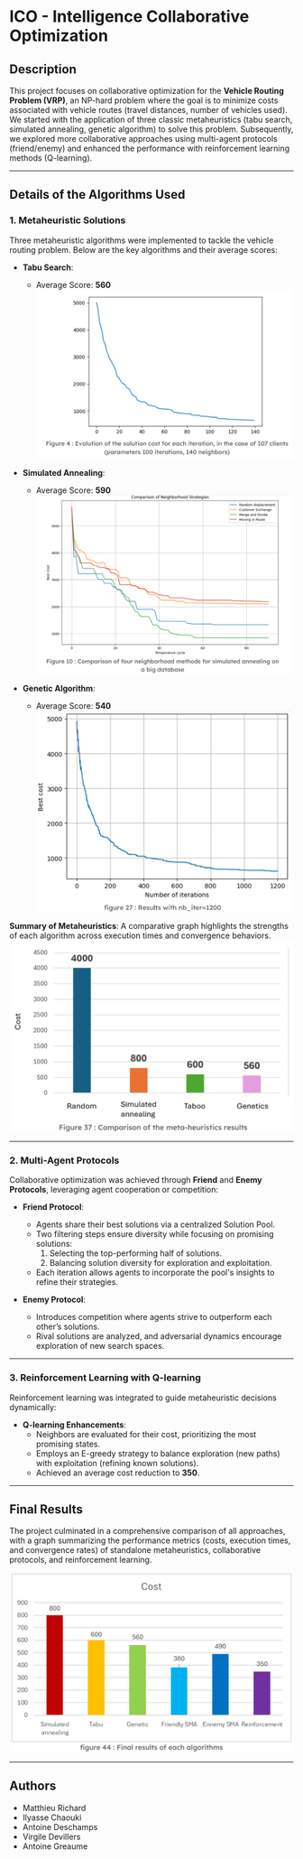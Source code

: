 # ICO - Intelligence Collaborative Optimization

## Description

This project focuses on collaborative optimization for the **Vehicle Routing Problem (VRP)**, an NP-hard problem where the goal is to minimize costs associated with vehicle routes (travel distances, number of vehicles used). We started with the application of three classic metaheuristics (tabu search, simulated annealing, genetic algorithm) to solve this problem. Subsequently, we explored more collaborative approaches using multi-agent protocols (friend/enemy) and enhanced the performance with reinforcement learning methods (Q-learning).

---

## Details of the Algorithms Used

### 1. Metaheuristic Solutions

Three metaheuristic algorithms were implemented to tackle the vehicle routing problem. Below are the key algorithms and their average scores:

- **Tabu Search**:
  - Average Score: **560**
  ![Cost evolution](graphs/tabu_algo.png)

- **Simulated Annealing**:
  - Average Score: **590**
  ![Cost evolution](graphs/annealing_algo.png)

- **Genetic Algorithm**:
  - Average Score: **540**
  ![Cost evolution](graphs/genetic_algo.png)

**Summary of Metaheuristics**:
A comparative graph highlights the strengths of each algorithm across execution times and convergence behaviors.
![Metaheuristics Comparison](graphs/mh_results.png)

---

### 2. Multi-Agent Protocols

Collaborative optimization was achieved through **Friend** and **Enemy Protocols**, leveraging agent cooperation or competition:

- **Friend Protocol**:
  - Agents share their best solutions via a centralized Solution Pool.
  - Two filtering steps ensure diversity while focusing on promising solutions:
    1. Selecting the top-performing half of solutions.
    2. Balancing solution diversity for exploration and exploitation.
  - Each iteration allows agents to incorporate the pool's insights to refine their strategies.

- **Enemy Protocol**:
  - Introduces competition where agents strive to outperform each other’s solutions.
  - Rival solutions are analyzed, and adversarial dynamics encourage exploration of new search spaces.

---

### 3. Reinforcement Learning with Q-learning

Reinforcement learning was integrated to guide metaheuristic decisions dynamically:

- **Q-learning Enhancements**:
  - Neighbors are evaluated for their cost, prioritizing the most promising states.
  - Employs an E-greedy strategy to balance exploration (new paths) with exploitation (refining known solutions).
  - Achieved an average cost reduction to **350**.

---

## Final Results

The project culminated in a comprehensive comparison of all approaches, with a graph summarizing the performance metrics (costs, execution times, and convergence rates) of standalone metaheuristics, collaborative protocols, and reinforcement learning.

![Final Comparison](graphs/final_results.png)

---

## Authors

- Matthieu Richard  
- Ilyasse Chaouki  
- Antoine Deschamps  
- Virgile Devillers  
- Antoine Greaume




